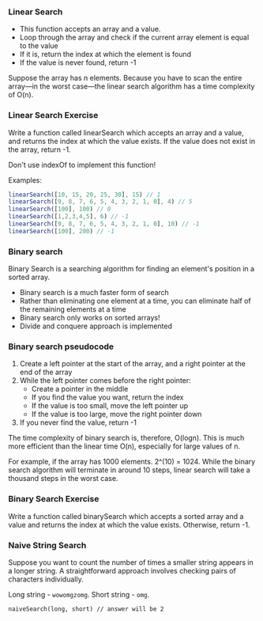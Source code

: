 ### Linear Search

* This function accepts an array and a value.
* Loop through the array and check if the current array element is equal to the value
* If it is, return the index at which the element is found
* If the value is never found, return -1

Suppose the array has n elements. 
Because you have to scan the entire array—in the worst case—the linear search algorithm has a time complexity of O(n).


### Linear Search Exercise
Write a function called linearSearch which accepts an array and a value, and returns the index at which the value exists. 
If the value does not exist in the array, return -1.

Don't use indexOf to implement this function!

Examples:

```javascript
linearSearch([10, 15, 20, 25, 30], 15) // 1
linearSearch([9, 8, 7, 6, 5, 4, 3, 2, 1, 0], 4) // 5
linearSearch([100], 100) // 0
linearSearch([1,2,3,4,5], 6) // -1
linearSearch([9, 8, 7, 6, 5, 4, 3, 2, 1, 0], 10) // -1
linearSearch([100], 200) // -1
```
### Binary search
Binary Search is a searching algorithm for finding an element's position in a sorted array.

* Binary search is a much faster form of search
* Rather than eliminating one element at a time, you can eliminate half of the remaining elements at a time
* Binary search only works on sorted arrays!
* Divide and conquere approach is implemented

### Binary search pseudocode
1. Create a left pointer at the start of the array, and a right pointer at the end of the array
2. While the left pointer comes before the right pointer:
    * Create a pointer in the middle
    * If you find the value you want, return the index
    * If the value is too small, move the left pointer up
    * If the value is too large, move the right pointer down
3. If you never find the value, return -1

The time complexity of binary search is, therefore, O(logn). This is much more efficient than the linear time O(n), especially for large values of n.

For example, if the array has 1000 elements. 2^(10) = 1024. While the binary search algorithm will terminate in around 10 steps, linear search will take a thousand steps in the worst case.

### Binary Search Exercise
Write a function called binarySearch which accepts a sorted array and a value and returns the index at which the value exists. Otherwise, return -1.


### Naive String Search
Suppose you want to count the number of times a smaller string appears in a longer string.
A straightforward approach involves checking pairs of characters individually.

Long string - `wowomgzomg`.
Short string - `omg`.

```
naiveSearch(long, short) // answer will be 2
```
